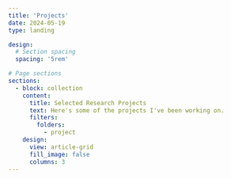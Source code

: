 ```yaml
---
title: 'Projects'
date: 2024-05-19
type: landing

design:
  # Section spacing
  spacing: '5rem'

# Page sections
sections:
  - block: collection
    content:
      title: Selected Research Projects
      text: Here's some of the projects I've been working on.
      filters:
        folders:
          - project
    design:
      view: article-grid
      fill_image: false
      columns: 3
---
```

